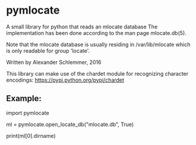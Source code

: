 # pymlocate
A small library for python that reads an mlocate database
The implementation has been done according to the man page mlocate.db(5).

Note that the mlocate database is usually residing in /var/lib/mlocate
which is only readable for group 'locate'.

Written by Alexander Schlemmer, 2016

This library can make use of the chardet module for recognizing character
encodings: https://pypi.python.org/pypi/chardet


## Example:
import pymlocate

ml = pymlocate.open_locate_db("mlocate.db", True)

print(ml[0].dirname)
